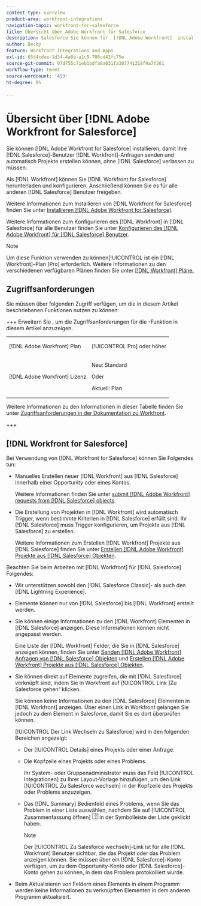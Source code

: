 ```yaml
---
content-type: overview
product-area: workfront-integrations
navigation-topic: workfront-for-salesforce
title: Übersicht über Adobe Workfront für Salesforce
description: Salesforce Sie können für  [!DNL Adobe Workfront]  installieren, damit Ihre Salesforce-Benutzenden Anfragen senden  [!DNL Workfront]  automatisch Projekte erstellen können, ohne Salesforce verlassen zu müssen.
author: Becky
feature: Workfront Integrations and Apps
exl-id: 65d4cdae-1d34-4a8a-a1c0-706cd41fc75e
source-git-commit: 97d755c71eb1bdfa8a031fa387741318f9a7f261
workflow-type: tm+mt
source-wordcount: '453'
ht-degree: 0%

---
```


# Übersicht über [!DNL Adobe Workfront for Salesforce]

<!-- Audited: 5/2025 -->

Sie können [!DNL Adobe Workfront for Salesforce] installieren, damit Ihre [!DNL Salesforce]-Benutzer [!DNL Workfront]-Anfragen senden und automatisch Projekte erstellen können, ohne [!DNL Salesforce] verlassen zu müssen.

Als [!DNL Workfront] können Sie [!DNL Workfront for Salesforce] herunterladen und konfigurieren. Anschließend können Sie es für alle anderen [!DNL Salesforce] Benutzer freigeben.

Weitere Informationen zum Installieren von [!DNL Workfront for Salesforce] finden Sie unter [Installieren [!DNL Adobe Workfront for Salesforce]](../../workfront-integrations-and-apps/using-workfront-with-salesforce/install-workfront-for-salesforce.md).

Weitere Informationen zum Konfigurieren des [!DNL Workfront] in [!DNL Salesforce] für alle Benutzer finden Sie unter [Konfigurieren des  [!DNL Adobe Workfront]  für  [!DNL Salesforce] Benutzer](../../workfront-integrations-and-apps/using-workfront-with-salesforce/configure-wf-section-for-salesforce-users.md).

>[!NOTE]
>
>Um diese Funktion verwenden zu können[!UICONTROL  ist ein [!DNL Workfront]-Plan ]Pro) erforderlich. Weitere Informationen zu den verschiedenen verfügbaren Plänen finden Sie unter [[!DNL Workfront] Pläne.](https://business.adobe.com/products/workfront/pricing.html)

## Zugriffsanforderungen

Sie müssen über folgenden Zugriff verfügen, um die in diesem Artikel beschriebenen Funktionen nutzen zu können:

+++ Erweitern Sie , um die Zugriffsanforderungen für die -Funktion in diesem Artikel anzuzeigen.

<table style="table-layout:auto"> 
 <col> 
 <col> 
 <tbody> 
  <tr> 
   <td role="rowheader">[!DNL Adobe Workfront] Plan</td> 
   <td> <p>[!UICONTROL Pro] oder höher</p> </td> 
  </tr> 
  <tr> 
   <td role="rowheader">[!DNL Adobe Workfront] Lizenz</td> 
   <td> <p>Neu: Standard<p>
   <p>Oder</p>
   <p>Aktuell: Plan</p>


</td> 
  </tr> 
 </tbody> 
</table>

Weitere Informationen zu den Informationen in dieser Tabelle finden Sie unter [Zugriffsanforderungen in der Dokumentation zu Workfront](/help/quicksilver/administration-and-setup/add-users/access-levels-and-object-permissions/access-level-requirements-in-documentation.md).

+++

## [!DNL Workfront for Salesforce]

Bei Verwendung von [!DNL Workfront for Salesforce] können Sie Folgendes tun:

* Manuelles Erstellen neuer [!DNL Workfront] aus [!DNL Salesforce] innerhalb einer Opportunity oder eines Kontos.

  Weitere Informationen finden Sie unter [submit [!DNL Adobe Workfront] requests from [!DNL Salesforce] objects](../../workfront-integrations-and-apps/using-workfront-with-salesforce/submit-workfront-requests-from-salesforce-objects.md).

* Die Erstellung von Projekten in [!DNL Workfront] wird automatisch Trigger, wenn bestimmte Kriterien in [!DNL Salesforce] erfüllt sind. Ihr [!DNL Salesforce] muss Trigger konfigurieren, um Projekte aus [!DNL Salesforce] zu erstellen.

  Weitere Informationen zum Erstellen [!DNL Workfront] Projekte aus [!DNL Salesforce] finden Sie unter [Erstellen [!DNL Adobe Workfront] Projekte aus [!DNL Salesforce] Objekten](../../workfront-integrations-and-apps/using-workfront-with-salesforce/create-wf-projects-from-salesforce-objects.md).

Beachten Sie beim Arbeiten mit [!DNL Workfront] für [!DNL Salesforce] Folgendes:

* Wir unterstützen sowohl den [!DNL Salesforce Classic]- als auch den [!DNL Lightning Experience].
* Elemente können nur von [!DNL Salesforce] bis [!DNL Workfront] erstellt werden.
* Sie können einige Informationen zu den [!DNL Workfront] Elementen in [!DNL Salesforce] anzeigen. Diese Informationen können nicht angepasst werden.

  Eine Liste der [!DNL Workfront] Felder, die Sie in [!DNL Salesforce] anzeigen können, finden Sie unter [Senden [!DNL Adobe Workfront] Anfragen von [!DNL Salesforce] Objekten](../../workfront-integrations-and-apps/using-workfront-with-salesforce/submit-workfront-requests-from-salesforce-objects.md) und [Erstellen [!DNL Adobe Workfront] Projekte aus [!DNL Salesforce] Objekten](../../workfront-integrations-and-apps/using-workfront-with-salesforce/create-wf-projects-from-salesforce-objects.md).

* Sie können direkt auf Elemente zugreifen, die mit [!DNL Salesforce] verknüpft sind, indem Sie in Workfront auf [!UICONTROL  Link ]Zu Salesforce gehen“ klicken.

  Sie können keine Informationen zu den [!DNL Salesforce] Elementen in [!DNL Workfront] anzeigen. Über einen Link in Workfront gelangen Sie jedoch zu dem Element in Salesforce, damit Sie es dort überprüfen können.

  [!UICONTROL Der Link Wechseln zu Salesforce] wird in den folgenden Bereichen angezeigt:

   * Der [!UICONTROL Details] eines Projekts oder einer Anfrage.
   * Die Kopfzeile eines Projekts oder eines Problems.

     Ihr System- oder Gruppenadministrator muss das Feld [!UICONTROL Integrationen] zu Ihrer Layout-Vorlage hinzufügen, um den Link [!UICONTROL Zu Salesforce wechseln] in der Kopfzeile des Projekts oder Problems anzuzeigen.
   * Das [!DNL Summary] Bedienfeld eines Problems, wenn Sie das Problem in einer Liste auswählen, nachdem Sie auf [!UICONTROL Zusammenfassung öffnen] ![Symbol des Zusammenfassungsbereichs](assets/summary-panel-icon.png) in der Symbolleiste der Liste geklickt haben.

     >[!NOTE]
     >
     >Der [!UICONTROL Zu Salesforce wechseln]-Link ist für alle [!DNL Workfront] Benutzer sichtbar, die das Projekt oder das Problem anzeigen können. Sie müssen über ein [!DNL Salesforce]-Konto verfügen, um zu dem Opportunity-Konto oder [!DNL Salesforce]-Konto gehen zu können, in dem das Problem protokolliert wurde.

* Beim Aktualisieren von Feldern eines Elements in einem Programm werden keine Informationen zu verknüpften Elementen in dem anderen Programm aktualisiert.
